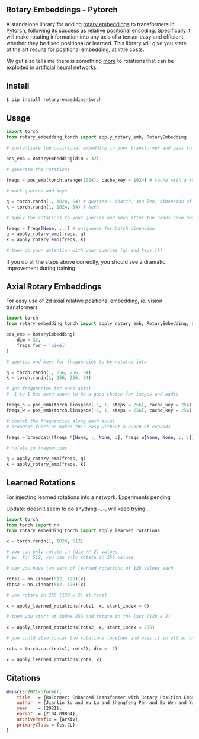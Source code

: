 ## Rotary Embeddings - Pytorch

A standalone library for adding <a href="https://arxiv.org/abs/2104.09864">rotary embeddings</a> to transformers in Pytorch, following its success as <a href="https://blog.eleuther.ai/rotary-embeddings/">relative positional encoding</a>. Specifically it will make rotating information into any axis of a tensor easy and efficient, whether they be fixed positional or learned. This library will give you state of the art results for positional embedding, at little costs.

My gut also tells me there is something <a href="https://www.nature.com/articles/s41593-021-00821-9">more</a> to rotations that can be exploited in artificial neural networks.

## Install

```bash
$ pip install rotary-embedding-torch
```

## Usage

```python
import torch
from rotary_embedding_torch import apply_rotary_emb, RotaryEmbedding

# instantiate the positional embedding in your transformer and pass to all your attention layers

pos_emb = RotaryEmbedding(dim = 32)

# generate the rotations

freqs = pos_emb(torch.arange(1024), cache_key = 1024) # cache with a key that is the sequence length, so that it does not need to recompute

# mock queries and keys

q = torch.randn(1, 1024, 64) # queries - (batch, seq len, dimension of head)
k = torch.randn(1, 1024, 64) # keys

# apply the rotations to your queries and keys after the heads have been split out, but prior to the dot product and subsequent softmax (attention)

freqs = freqs[None, ...] # unsqueeze for batch dimension
q = apply_rotary_emb(freqs, q)
k = apply_rotary_emb(freqs, k)

# then do your attention with your queries (q) and keys (k)
```

If you do all the steps above correctly, you should see a dramatic improvement during training

## Axial Rotary Embeddings

For easy use of 2d axial relative positional embedding, ie. vision transformers

```python
import torch
from rotary_embedding_torch import apply_rotary_emb, RotaryEmbedding, broadcat

pos_emb = RotaryEmbedding(
    dim = 32,
    freqs_for = 'pixel'
)

# queries and keys for frequencies to be rotated into

q = torch.randn(1, 256, 256, 64)
k = torch.randn(1, 256, 256, 64)

# get frequencies for each axial
# -1 to 1 has been shown to be a good choice for images and audio

freqs_h = pos_emb(torch.linspace(-1, 1, steps = 256), cache_key = 256)
freqs_w = pos_emb(torch.linspace(-1, 1, steps = 256), cache_key = 256)

# concat the frequencies along each axial
# broadcat function makes this easy without a bunch of expands

freqs = broadcat((freqs_h[None, :, None, :], freqs_w[None, None, :, :]), dim = -1)

# rotate in frequencies

q = apply_rotary_emb(freqs, q)
k = apply_rotary_emb(freqs, k)
```

## Learned Rotations

For injecting learned rotations into a network. Experiments pending

Update: doesn't seem to do anything -_-, will keep trying...

```python
import torch
from torch import nn
from rotary_embedding_torch import apply_learned_rotations

x = torch.randn(1, 1024, 512)

# you can only rotate in (dim // 2) values
# ex. for 512, you can only rotate in 256 values

# say you have two sets of learned rotations of 128 values each

rots1 = nn.Linear(512, 128)(x)
rots2 = nn.Linear(512, 128)(x)

# you rotate in 256 (128 x 2) at first

x = apply_learned_rotations(rots1, x, start_index = 0)

# then you start at index 256 and rotate in the last (128 x 2)

x = apply_learned_rotations(rots2, x, start_index = 256)

# you could also concat the rotations together and pass it in all at once

rots = torch.cat((rots1, rots2), dim = -1)

x = apply_learned_rotations(rots, x)
```

## Citations

```bibtex
@misc{su2021roformer,
    title   = {RoFormer: Enhanced Transformer with Rotary Position Embedding}, 
    author  = {Jianlin Su and Yu Lu and Shengfeng Pan and Bo Wen and Yunfeng Liu},
    year    = {2021},
    eprint  = {2104.09864},
    archivePrefix = {arXiv},
    primaryClass = {cs.CL}
}
```
